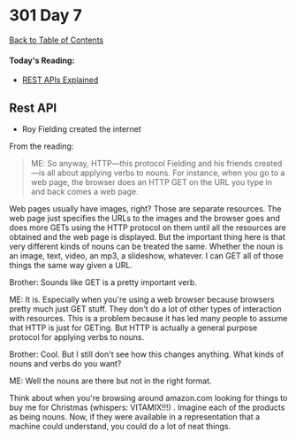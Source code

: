 # 301 Day 7
[Back to Table of Contents](../reading-notes.md)<br/>

#### Today's Reading:<br/>
- [REST APIs Explained](https://gist.github.com/brookr/5977550)

## Rest API

- Roy Fielding created the internet

From the reading:
>ME: So anyway, HTTP—this protocol Fielding and his friends created—is all about applying verbs to nouns. For instance, when you go to a web page, the browser does an HTTP GET on the URL you type in and back comes a web page.

Web pages usually have images, right? Those are separate resources. The web page just specifies the URLs to the images and the browser goes and does more GETs using the HTTP protocol on them until all the resources are obtained and the web page is displayed. But the important thing here is that very different kinds of nouns can be treated the same. Whether the noun is an image, text, video, an mp3, a slideshow, whatever. I can GET all of those things the same way given a URL.

Brother: Sounds like GET is a pretty important verb.

ME: It is. Especially when you're using a web browser because browsers pretty much just GET stuff. They don't do a lot of other types of interaction with resources. This is a problem because it has led many people to assume that HTTP is just for GETing. But HTTP is actually a general purpose protocol for applying verbs to nouns.

Brother: Cool. But I still don't see how this changes anything. What kinds of nouns and verbs do you want?

ME: Well the nouns are there but not in the right format.

Think about when you're browsing around amazon.com looking for things to buy me for Christmas (whispers: VITAMIX!!!) . Imagine each of the products as being nouns. Now, if they were available in a representation that a machine could understand, you could do a lot of neat things.